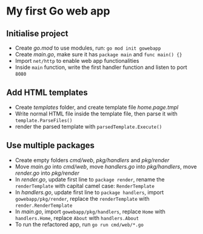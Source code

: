 # My first Go web app

## Initialise project

- Create _go.mod_ to use modules, run: `go mod init gowebapp`
- Create _main.go_, make sure it has `package main` and `func main() {}`
- Import `net/http` to enable web app functionalities
- Inside `main` function, write the first handler function and listen to port `8080`

## Add HTML templates

- Create _templates_ folder, and create template file _home.page.tmpl_
- Write normal HTML file inside the template file, then parse it with `template.ParseFiles()`
- render the parsed template with `parsedTemplate.Execute()`

## Use multiple packages

- Create empty folders _cmd/web_, _pkg/handlers_ and _pkg/render_
- Move _main.go_ into _cmd/web_, move _handlers.go_ into _pkg/handlers_, move _render.go_ into _pkg/render_
- In _render.go_, update first line to `package render`, rename the `renderTemplate` with capital camel case: `RenderTemplate`
- In _handlers.go_, update first line to `package handlers`, import `gowebapp/pkg/render`, replace the `renderTemplate` with `render.RenderTemplate`
- In _main.go_, import `gowebapp/pkg/handlers`, replace `Home` with `handlers.Home`, replace `About` with `handlers.About`
- To run the refactored app, run `go run cmd/web/*.go`
